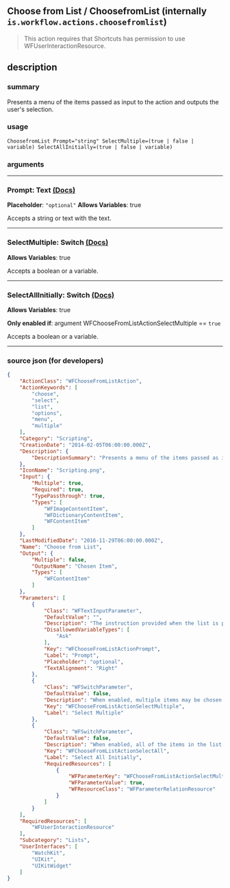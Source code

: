 
## Choose from List / ChoosefromList (internally `is.workflow.actions.choosefromlist`)

> This action requires that Shortcuts has permission to use WFUserInteractionResource.


## description

### summary

Presents a menu of the items passed as input to the action and outputs the user's selection.


### usage
```
ChoosefromList Prompt="string" SelectMultiple=(true | false | variable) SelectAllInitially=(true | false | variable)
```

### arguments

---

### Prompt: Text [(Docs)](https://pfgithub.github.io/shortcutslang/gettingstarted#text-field)
**Placeholder**: `"optional"`
**Allows Variables**: true



Accepts a string 
or text
with the text.

---

### SelectMultiple: Switch [(Docs)](https://pfgithub.github.io/shortcutslang/gettingstarted#switch-or-expanding-or-boolean-fields)
**Allows Variables**: true



Accepts a boolean
or a variable.

---

### SelectAllInitially: Switch [(Docs)](https://pfgithub.github.io/shortcutslang/gettingstarted#switch-or-expanding-or-boolean-fields)
**Allows Variables**: true

**Only enabled if**: argument WFChooseFromListActionSelectMultiple == `true`

Accepts a boolean
or a variable.

---

### source json (for developers)

```json
{
	"ActionClass": "WFChooseFromListAction",
	"ActionKeywords": [
		"choose",
		"select",
		"list",
		"options",
		"menu",
		"multiple"
	],
	"Category": "Scripting",
	"CreationDate": "2014-02-05T06:00:00.000Z",
	"Description": {
		"DescriptionSummary": "Presents a menu of the items passed as input to the action and outputs the user's selection."
	},
	"IconName": "Scripting.png",
	"Input": {
		"Multiple": true,
		"Required": true,
		"TypePassthrough": true,
		"Types": [
			"WFImageContentItem",
			"WFDictionaryContentItem",
			"WFContentItem"
		]
	},
	"LastModifiedDate": "2016-11-29T06:00:00.000Z",
	"Name": "Choose from List",
	"Output": {
		"Multiple": false,
		"OutputName": "Chosen Item",
		"Types": [
			"WFContentItem"
		]
	},
	"Parameters": [
		{
			"Class": "WFTextInputParameter",
			"DefaultValue": "",
			"Description": "The instruction provided when the list is presented.",
			"DisallowedVariableTypes": [
				"Ask"
			],
			"Key": "WFChooseFromListActionPrompt",
			"Label": "Prompt",
			"Placeholder": "optional",
			"TextAlignment": "Right"
		},
		{
			"Class": "WFSwitchParameter",
			"DefaultValue": false,
			"Description": "When enabled, multiple items may be chosen from the list.",
			"Key": "WFChooseFromListActionSelectMultiple",
			"Label": "Select Multiple"
		},
		{
			"Class": "WFSwitchParameter",
			"DefaultValue": false,
			"Description": "When enabled, all of the items in the list will start out selected when Choose from List is presented.",
			"Key": "WFChooseFromListActionSelectAll",
			"Label": "Select All Initially",
			"RequiredResources": [
				{
					"WFParameterKey": "WFChooseFromListActionSelectMultiple",
					"WFParameterValue": true,
					"WFResourceClass": "WFParameterRelationResource"
				}
			]
		}
	],
	"RequiredResources": [
		"WFUserInteractionResource"
	],
	"Subcategory": "Lists",
	"UserInterfaces": [
		"WatchKit",
		"UIKit",
		"UIKitWidget"
	]
}
```
